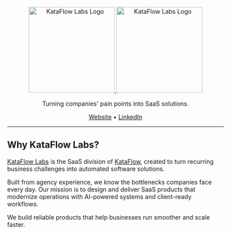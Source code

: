 <p align="center">
  <a href="https://kataflow.uk">
    <img src=".github/profile/KATAFLOW-white.svg#gh-dark-mode-only" width="200" alt="KataFlow Labs Logo">
    <img src=".github/profile/KATAFLOW-black.svg#gh-light-mode-only" width="200" alt="KataFlow Labs Logo">
  </a>
</p>

<p align="center">
  Turning companies' pain points into SaaS solutions.
</p>

<p align="center">
  <a href="https://kataflow.uk/labs">Website</a> •
  <a href="https://www.linkedin.com/company/kataflow-labs">LinkedIn</a>
</p>

---

## Why KataFlow Labs?

[KataFlow Labs](https://kataflow.uk/labs) is the SaaS division of [KataFlow](https://kataflow.uk), created to turn recurring business challenges into automated software solutions.  

Built from agency experience, we know the bottlenecks companies face every day. Our mission is to design and deliver SaaS products that modernize operations with AI-powered systems and client-ready workflows.  

We build reliable products that help businesses run smoother and scale faster.  
